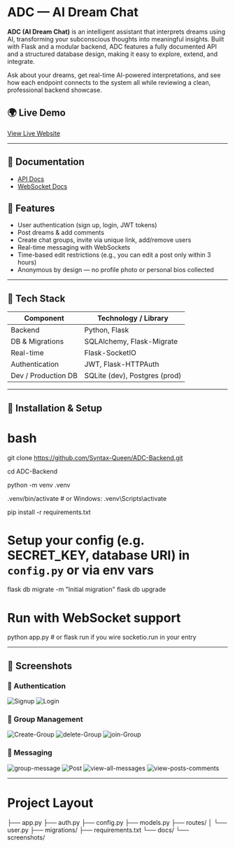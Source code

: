 # ADC — AI Dream Chat

**ADC (AI Dream Chat)** is an intelligent assistant that interprets dreams using AI, transforming your subconscious thoughts into meaningful insights. Built with Flask and a modular backend, ADC features a fully documented API and a structured database design, making it easy to explore, extend, and integrate.

Ask about your dreams, get real-time AI-powered interpretations, and see how each endpoint connects to the system  all while reviewing a clean, professional backend showcase.


## 🌍 Live Demo
[View Live Website](https://your-live-app-link.com)

---
## 📖 Documentation
- [API Docs](ADC-documentation.json)
- [WebSocket Docs](docs/websocket.md)

## 🌟 Features

- User authentication (sign up, login, JWT tokens)  
- Post dreams & add comments  
- Create chat groups, invite via unique link, add/remove users  
- Real-time messaging with WebSockets  
- Time-based edit restrictions (e.g., you can edit a post only within 3 hours)  
- Anonymous by design — no profile photo or personal bios collected  

---

## 🧰 Tech Stack

| Component        | Technology / Library      |
|------------------|---------------------------|
| Backend          | Python, Flask             |
| DB & Migrations  | SQLAlchemy, Flask-Migrate |
| Real-time        | Flask-SocketIO            |
| Authentication   | JWT, Flask-HTTPAuth        |
| Dev / Production DB | SQLite (dev), Postgres (prod) |

---

## 🚀 Installation & Setup

# bash
git clone https://github.com/Syntax-Queen/ADC-Backend.git

cd ADC-Backend

python -m venv .venv

.venv/bin/activate         # or Windows: .venv\Scripts\activate

pip install -r requirements.txt

# Setup your config (e.g. SECRET_KEY, database URI) in `config.py` or via env vars

flask db migrate -m "Initial migration"
flask db upgrade

# Run with WebSocket support
python app.py               # or flask run if you wire socketio.run in your entry


---

## 📸 Screenshots

### 🔑 Authentication
![Signup](docs/screenshots/signup.png)
![Login](docs/screenshots/login.png)

### 👥 Group Management
![Create-Group](docs/screenshots/create-group.png)
![delete-Group](docs/screenshots/delete-group.png)
![join-Group](docs/screenshots/join-group.png)

### 💬 Messaging
![group-message](docs/screenshots/message.png)
![Post](docs/screenshots/post.png)
![view-all-messages](docs/screenshots/view-all-messages.png)
![view-posts-comments](docs/screenshots/view-post-comments.png)

---
# Project Layout

├── app.py
├── auth.py
├── config.py
├── models.py
├── routes/
│   └── user.py
├── migrations/
├── requirements.txt
└── docs/
    └── screenshots/
